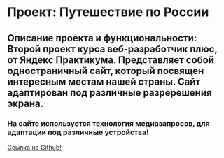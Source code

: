 # Проект: Путешествие по России

## Описание проекта и функциональности: Второй проект курса веб-разработчик плюс, от Яндекс Практикума. Представляет собой одностраничный сайт, который посвящен интересным местам нашей страны. Сайт адаптирован под различные разререшения экрана.

### На сайте используется технология медиазапросов, для адаптации под различные устройства!

[Ссылка на Github!](https://aldvor.github.io/russian-travel/) 
